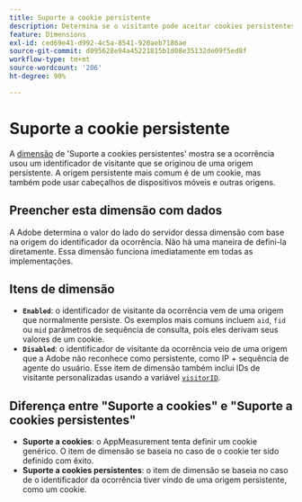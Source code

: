 ```yaml
---
title: Suporte a cookie persistente
description: Determina se o visitante pode aceitar cookies persistentes.
feature: Dimensions
exl-id: ced69e41-d992-4c5a-8541-920aeb7186ae
source-git-commit: d095628e94a45221815b1d08e35132de09f5ed8f
workflow-type: tm+mt
source-wordcount: '206'
ht-degree: 90%

---
```


# Suporte a cookie persistente

A [dimensão](overview.md) de &#39;Suporte a cookies persistentes&#39; mostra se a ocorrência usou um identificador de visitante que se originou de uma origem persistente. A origem persistente mais comum é de um cookie, mas também pode usar cabeçalhos de dispositivos móveis e outras origens.

## Preencher esta dimensão com dados

A Adobe determina o valor do lado do servidor dessa dimensão com base na origem do identificador da ocorrência. Não há uma maneira de defini-la diretamente. Essa dimensão funciona imediatamente em todas as implementações.

## Itens de dimensão

* **`Enabled`**: o identificador de visitante da ocorrência vem de uma origem que normalmente persiste. Os exemplos mais comuns incluem `aid`, `fid` ou `mid` parâmetros de sequência de consulta, pois eles derivam seus valores de um cookie.
* **`Disabled`**: o identificador de visitante da ocorrência veio de uma origem que a Adobe não reconhece como persistente, como IP + sequência de agente do usuário. Esse item de dimensão também inclui IDs de visitante personalizadas usando a variável [`visitorID`](/help/implement/vars/config-vars/visitorid.md).

## Diferença entre &quot;Suporte a cookies&quot; e &quot;Suporte a cookies persistentes&quot;

* **Suporte a cookies**: o AppMeasurement tenta definir um cookie genérico. O item de dimensão se baseia no caso de o cookie ter sido definido com êxito.
* **Suporte a cookies persistentes**: o item de dimensão se baseia no caso de o identificador da ocorrência tiver vindo de uma origem persistente, como um cookie.
